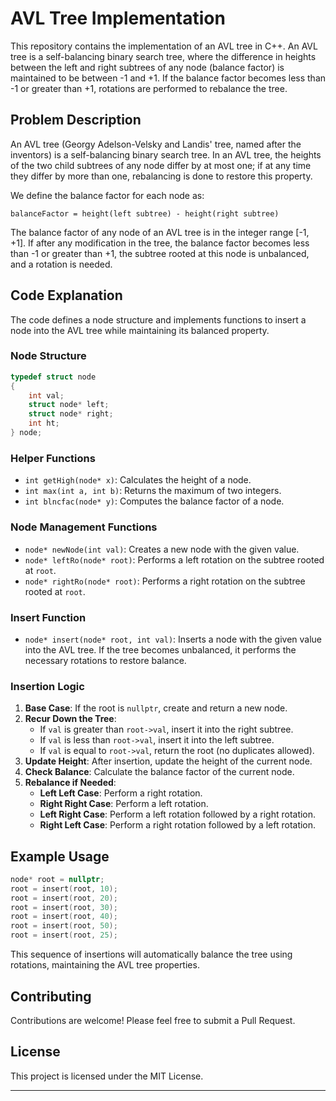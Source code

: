 # AVL Tree Implementation

This repository contains the implementation of an AVL tree in C++. An AVL tree is a self-balancing binary search tree, where the difference in heights between the left and right subtrees of any node (balance factor) is maintained to be between -1 and +1. If the balance factor becomes less than -1 or greater than +1, rotations are performed to rebalance the tree.

## Problem Description

An AVL tree (Georgy Adelson-Velsky and Landis' tree, named after the inventors) is a self-balancing binary search tree. In an AVL tree, the heights of the two child subtrees of any node differ by at most one; if at any time they differ by more than one, rebalancing is done to restore this property.

We define the balance factor for each node as:

```
balanceFactor = height(left subtree) - height(right subtree)
```

The balance factor of any node of an AVL tree is in the integer range [-1, +1]. If after any modification in the tree, the balance factor becomes less than -1 or greater than +1, the subtree rooted at this node is unbalanced, and a rotation is needed.

## Code Explanation

The code defines a node structure and implements functions to insert a node into the AVL tree while maintaining its balanced property.

### Node Structure

```cpp
typedef struct node
{
    int val;
    struct node* left;
    struct node* right;
    int ht;
} node;
```

### Helper Functions

- `int getHigh(node* x)`: Calculates the height of a node.
- `int max(int a, int b)`: Returns the maximum of two integers.
- `int blncfac(node* y)`: Computes the balance factor of a node.

### Node Management Functions

- `node* newNode(int val)`: Creates a new node with the given value.
- `node* leftRo(node* root)`: Performs a left rotation on the subtree rooted at `root`.
- `node* rightRo(node* root)`: Performs a right rotation on the subtree rooted at `root`.

### Insert Function

- `node* insert(node* root, int val)`: Inserts a node with the given value into the AVL tree. If the tree becomes unbalanced, it performs the necessary rotations to restore balance.

### Insertion Logic

1. **Base Case**: If the root is `nullptr`, create and return a new node.
2. **Recur Down the Tree**:
   - If `val` is greater than `root->val`, insert it into the right subtree.
   - If `val` is less than `root->val`, insert it into the left subtree.
   - If `val` is equal to `root->val`, return the root (no duplicates allowed).
3. **Update Height**: After insertion, update the height of the current node.
4. **Check Balance**: Calculate the balance factor of the current node.
5. **Rebalance if Needed**:
   - **Left Left Case**: Perform a right rotation.
   - **Right Right Case**: Perform a left rotation.
   - **Left Right Case**: Perform a left rotation followed by a right rotation.
   - **Right Left Case**: Perform a right rotation followed by a left rotation.

## Example Usage

```cpp
node* root = nullptr;
root = insert(root, 10);
root = insert(root, 20);
root = insert(root, 30);
root = insert(root, 40);
root = insert(root, 50);
root = insert(root, 25);
```

This sequence of insertions will automatically balance the tree using rotations, maintaining the AVL tree properties.

## Contributing

Contributions are welcome! Please feel free to submit a Pull Request.

## License

This project is licensed under the MIT License.

---
